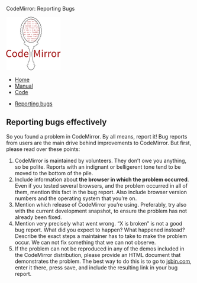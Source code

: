 CodeMirror: Reporting Bugs

[<img src="logo.png" id="logo" />](http://codemirror.net)

-   [Home](../index.html)
-   [Manual](manual.html)
-   [Code](https://github.com/marijnh/codemirror)

<!-- -->

-   <a href="#" class="active">Reporting bugs</a>

Reporting bugs effectively
--------------------------

So you found a problem in CodeMirror. By all means, report it! Bug reports from users are the main drive behind improvements to CodeMirror. But first, please read over these points:

1.  CodeMirror is maintained by volunteers. They don’t owe you anything, so be polite. Reports with an indignant or belligerent tone tend to be moved to the bottom of the pile.
2.  Include information about **the browser in which the problem occurred**. Even if you tested several browsers, and the problem occurred in all of them, mention this fact in the bug report. Also include browser version numbers and the operating system that you’re on.
3.  Mention which release of CodeMirror you’re using. Preferably, try also with the current development snapshot, to ensure the problem has not already been fixed.
4.  Mention very precisely what went wrong. “X is broken” is not a good bug report. What did you expect to happen? What happened instead? Describe the exact steps a maintainer has to take to make the problem occur. We can not fix something that we can not observe.
5.  If the problem can not be reproduced in any of the demos included in the CodeMirror distribution, please provide an HTML document that demonstrates the problem. The best way to do this is to go to [jsbin.com](http://jsbin.com/ihunin/edit), enter it there, press save, and include the resulting link in your bug report.
